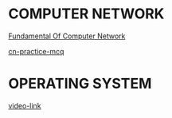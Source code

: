 
# COMPUTER NETWORK
[Fundamental Of Computer Network](https://www.udemy.com/course/fundamentals-of-networking-for-effective-backend-design/)

[cn-practice-mcq](https://www.placementpreparation.io/mcq/computer-network/)

# OPERATING SYSTEM
[video-link](https://youtu.be/rmgla4yeCXw?si=abg9HazOLaPSzR3h)
